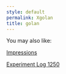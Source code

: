```yaml
---
style: default
permalink: Xgolan
title: golan
---
```

You may also like:

[Impressions](http://scp-wiki.net/impression)

[Experiment Log 1250](http://scp-wiki.net/experiment-log-1250)

